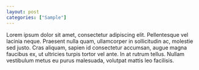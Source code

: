 ```yaml
---
layout: post
categories: ["Sample"]
---
```


Lorem ipsum dolor sit amet, consectetur adipiscing elit. Pellentesque vel lacinia neque. Praesent nulla quam, ullamcorper in sollicitudin ac, molestie sed justo. Cras aliquam, sapien id consectetur accumsan, augue magna faucibus ex, ut ultricies turpis tortor vel ante. In at rutrum tellus. Nullam vestibulum metus eu purus malesuada, volutpat mattis leo facilisis.